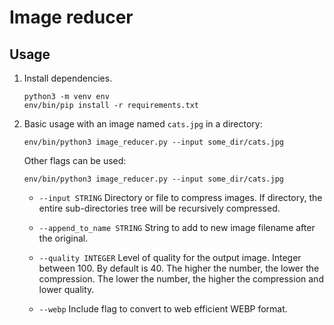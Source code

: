 # Image reducer  

## Usage

1. Install dependencies.  

   ```shell
   python3 -m venv env  
   env/bin/pip install -r requirements.txt
   ```

1. Basic usage with an image named `cats.jpg` in a directory:

   ```shell  
   env/bin/python3 image_reducer.py --input some_dir/cats.jpg
   ```

   Other flags can be used:

   ```shell  
   env/bin/python3 image_reducer.py --input some_dir/cats.jpg 
   ```

   - `--input STRING` Directory or file to compress images.  If directory, the
   entire sub-directories tree will be recursively compressed.  

   - `--append_to_name STRING` String to add to new image filename after the
     original.

   - `--quality INTEGER` Level of quality for the output image.  Integer between
     100. By default is 40.  The higher the number, the lower the compression.
     The lower the number, the higher the compression and lower quality.

   - `--webp` Include flag to convert to web efficient WEBP format.
